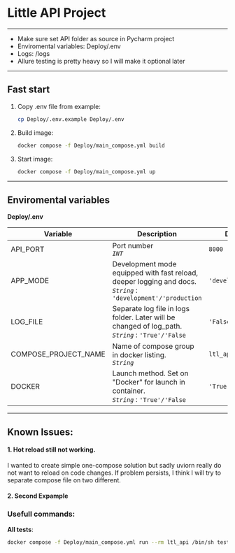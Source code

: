 # Little API Project

---

- Make sure set API folder as source in Pycharm project
- Enviromental variables: Deploy/.env
- Logs: /logs
- Allure testing is pretty heavy so I will make it optional later

---

## Fast start

1) Copy .env file from example:
   ```sh
   cp Deploy/.env.example Deploy/.env
   ```

2) Build image:
   ```sh
   docker compose -f Deploy/main_compose.yml build
   ```

3) Start image:
   ```sh
   docker compose -f Deploy/main_compose.yml up
   ```


---

## Enviromental variables
**Deploy/.env**

| Variable             | Description                                                                                                         | Default            |
|----------------------|---------------------------------------------------------------------------------------------------------------------|--------------------|
| API_PORT             | Port number <br/> *`INT`*                                                                                           | `8000`             |
| APP_MODE             | Development mode equipped with fast reload, deeper logging and docs. <br/> *`String`* : `'development'/'production` | `'development'`    |
| LOG_FILE             | Separate log file in logs folder. Later will be changed of log_path. <br/> *`String`* : `'True'/'False`             | `'False'`          |
| COMPOSE_PROJECT_NAME | Name of compose group in docker listing. <br/>*`String`*                                                            | `ltl_api_template` |
| DOCKER               | Launch method. Set on "Docker" for launch in container. <br/> *`String`* : `'True'/'False`                          | `'True'`           |



---

## Known Issues:


#### 1. Hot reload still not working.
I wanted to create simple one-compose solution but sadly uviorn really do not want to reload on code changes. If problem persists, I think I will try to separate compose file on two different.
#### 2. Second Expample

### Usefull commands:

**All tests**: 
```sh
docker compose -f Deploy/main_compose.yml run --rm ltl_api /bin/sh tests/all_tests_comm.sh
```

